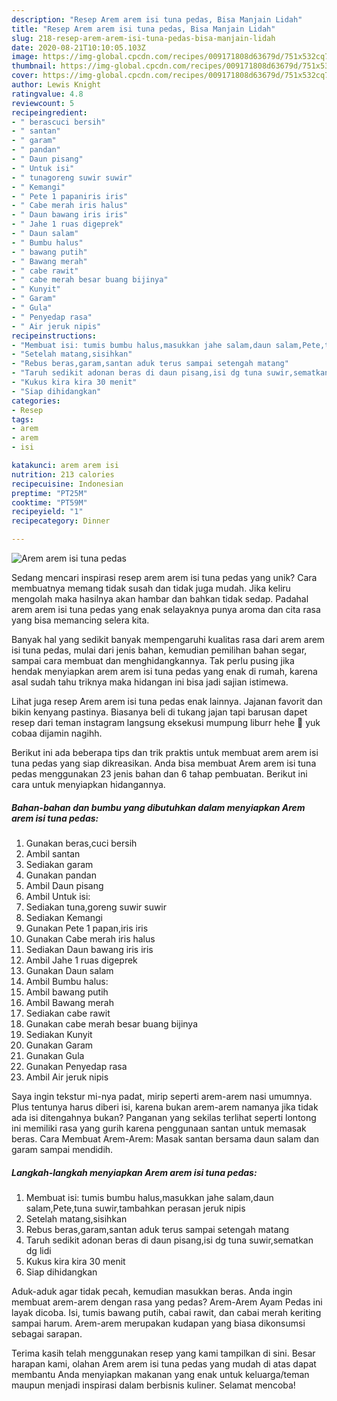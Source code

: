 ```yaml
---
description: "Resep Arem arem isi tuna pedas, Bisa Manjain Lidah"
title: "Resep Arem arem isi tuna pedas, Bisa Manjain Lidah"
slug: 218-resep-arem-arem-isi-tuna-pedas-bisa-manjain-lidah
date: 2020-08-21T10:10:05.103Z
image: https://img-global.cpcdn.com/recipes/009171808d63679d/751x532cq70/arem-arem-isi-tuna-pedas-foto-resep-utama.jpg
thumbnail: https://img-global.cpcdn.com/recipes/009171808d63679d/751x532cq70/arem-arem-isi-tuna-pedas-foto-resep-utama.jpg
cover: https://img-global.cpcdn.com/recipes/009171808d63679d/751x532cq70/arem-arem-isi-tuna-pedas-foto-resep-utama.jpg
author: Lewis Knight
ratingvalue: 4.8
reviewcount: 5
recipeingredient:
- " berascuci bersih"
- " santan"
- " garam"
- " pandan"
- " Daun pisang"
- " Untuk isi"
- " tunagoreng suwir suwir"
- " Kemangi"
- " Pete 1 papaniris iris"
- " Cabe merah iris halus"
- " Daun bawang iris iris"
- " Jahe 1 ruas digeprek"
- " Daun salam"
- " Bumbu halus"
- " bawang putih"
- " Bawang merah"
- " cabe rawit"
- " cabe merah besar buang bijinya"
- " Kunyit"
- " Garam"
- " Gula"
- " Penyedap rasa"
- " Air jeruk nipis"
recipeinstructions:
- "Membuat isi: tumis bumbu halus,masukkan jahe salam,daun salam,Pete,tuna suwir,tambahkan perasan jeruk nipis"
- "Setelah matang,sisihkan"
- "Rebus beras,garam,santan aduk terus sampai setengah matang"
- "Taruh sedikit adonan beras di daun pisang,isi dg tuna suwir,sematkan dg lidi"
- "Kukus kira kira 30 menit"
- "Siap dihidangkan"
categories:
- Resep
tags:
- arem
- arem
- isi

katakunci: arem arem isi 
nutrition: 213 calories
recipecuisine: Indonesian
preptime: "PT25M"
cooktime: "PT59M"
recipeyield: "1"
recipecategory: Dinner

---
```



![Arem arem isi tuna pedas](https://img-global.cpcdn.com/recipes/009171808d63679d/751x532cq70/arem-arem-isi-tuna-pedas-foto-resep-utama.jpg)

Sedang mencari inspirasi resep arem arem isi tuna pedas yang unik? Cara membuatnya memang tidak susah dan tidak juga mudah. Jika keliru mengolah maka hasilnya akan hambar dan bahkan tidak sedap. Padahal arem arem isi tuna pedas yang enak selayaknya punya aroma dan cita rasa yang bisa memancing selera kita.

Banyak hal yang sedikit banyak mempengaruhi kualitas rasa dari arem arem isi tuna pedas, mulai dari jenis bahan, kemudian pemilihan bahan segar, sampai cara membuat dan menghidangkannya. Tak perlu pusing jika hendak menyiapkan arem arem isi tuna pedas yang enak di rumah, karena asal sudah tahu triknya maka hidangan ini bisa jadi sajian istimewa.

Lihat juga resep Arem arem isi tuna pedas enak lainnya. Jajanan favorit dan bikin kenyang pastinya. Biasanya beli di tukang jajan tapi barusan dapet resep dari teman instagram langsung eksekusi mumpung liburr hehe 🤭 yuk cobaa dijamin nagihh.


Berikut ini ada beberapa tips dan trik praktis untuk membuat arem arem isi tuna pedas yang siap dikreasikan. Anda bisa membuat Arem arem isi tuna pedas menggunakan 23 jenis bahan dan 6 tahap pembuatan. Berikut ini cara untuk menyiapkan hidangannya.

<!--inarticleads1-->

##### Bahan-bahan dan bumbu yang dibutuhkan dalam menyiapkan Arem arem isi tuna pedas:

1. Gunakan  beras,cuci bersih
1. Ambil  santan
1. Sediakan  garam
1. Gunakan  pandan
1. Ambil  Daun pisang
1. Ambil  Untuk isi:
1. Sediakan  tuna,goreng suwir suwir
1. Sediakan  Kemangi
1. Gunakan  Pete 1 papan,iris iris
1. Gunakan  Cabe merah iris halus
1. Sediakan  Daun bawang iris iris
1. Ambil  Jahe 1 ruas digeprek
1. Gunakan  Daun salam
1. Ambil  Bumbu halus:
1. Ambil  bawang putih
1. Ambil  Bawang merah
1. Sediakan  cabe rawit
1. Gunakan  cabe merah besar buang bijinya
1. Sediakan  Kunyit
1. Gunakan  Garam
1. Gunakan  Gula
1. Gunakan  Penyedap rasa
1. Ambil  Air jeruk nipis


Saya ingin tekstur mi-nya padat, mirip seperti arem-arem nasi umumnya. Plus tentunya harus diberi isi, karena bukan arem-arem namanya jika tidak ada isi ditengahnya bukan? Panganan yang sekilas terlihat seperti lontong ini memiliki rasa yang gurih karena penggunaan santan untuk memasak beras. Cara Membuat Arem-Arem: Masak santan bersama daun salam dan garam sampai mendidih. 

<!--inarticleads2-->

##### Langkah-langkah menyiapkan Arem arem isi tuna pedas:

1. Membuat isi: tumis bumbu halus,masukkan jahe salam,daun salam,Pete,tuna suwir,tambahkan perasan jeruk nipis
1. Setelah matang,sisihkan
1. Rebus beras,garam,santan aduk terus sampai setengah matang
1. Taruh sedikit adonan beras di daun pisang,isi dg tuna suwir,sematkan dg lidi
1. Kukus kira kira 30 menit
1. Siap dihidangkan


Aduk-aduk agar tidak pecah, kemudian masukkan beras. Anda ingin membuat arem-arem dengan rasa yang pedas? Arem-Arem Ayam Pedas ini layak dicoba. Isi, tumis bawang putih, cabai rawit, dan cabai merah keriting sampai harum. Arem-arem merupakan kudapan yang biasa dikonsumsi sebagai sarapan. 

Terima kasih telah menggunakan resep yang kami tampilkan di sini. Besar harapan kami, olahan Arem arem isi tuna pedas yang mudah di atas dapat membantu Anda menyiapkan makanan yang enak untuk keluarga/teman maupun menjadi inspirasi dalam berbisnis kuliner. Selamat mencoba!
